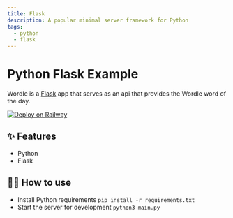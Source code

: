 ```yaml
---
title: Flask
description: A popular minimal server framework for Python
tags:
  - python
  - flask
---
```


# Python Flask Example

Wordle is a [Flask](https://flask.palletsprojects.com/en/1.1.x/) app that serves as an api that provides the Wordle word of the day.

[![Deploy on Railway](https://railway.app/button.svg)](https://railway.app/new/template/zUcpux)

## ✨ Features

- Python
- Flask

## 💁‍♀️ How to use

- Install Python requirements `pip install -r requirements.txt`
- Start the server for development `python3 main.py`
